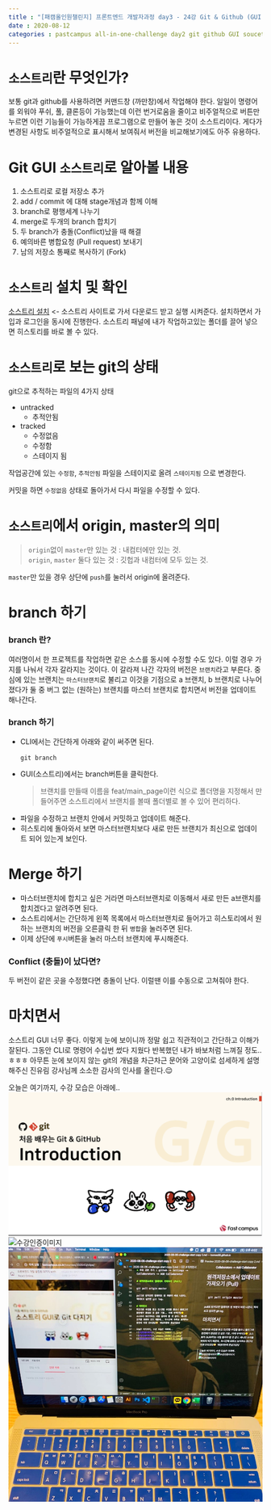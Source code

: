 ```yaml
---
title : "[패캠올인원챌린지] 프론트엔드 개발자과정 day3 - 24강 Git & Github (GUI 소스트리)"
date : 2020-08-12
categories : pastcampus all-in-one-challenge day2 git github GUI soucetree
---
```

# `소스트리`란 무엇인가?
보통 git과 github를 사용하려면 커맨드창 (까만창)에서 작업해야 한다. 일일이 명령어를 외워야 푸쉬, 풀, 클론등이 가능했는데 이런 번거로움을 줄이고 비주얼적으로 버튼만 누르면 이런 기능들이 가능하게끔 프로그램으로 만들어 놓은 것이 소스트리이다. 게다가 변경된 사항도 비주얼적으로 표시해서 보여줘서 버전을 비교해보기에도 아주 유용하다.
   
# Git GUI `소스트리`로 알아볼 내용
1. 소스트리로 로컬 저장소 추가
1. add / commit 에 대해 stage개념과 함께 이해
1. branch로 평행세계 나누기
1. merge로 두개의 branch 합치기
1. 두 branch가 충돌(Conflict)났을 때 해결
1. 예의바른 병합요청 (Pull request) 보내기
1. 남의 저장소 통째로 복사하기 (Fork)
   
# `소스트리` 설치 및 확인
[소스트리 설치](https://www.sourcetreeapp.com/) <- 소스트리 사이트로 가서 다운로드 받고 실행 시켜준다.
설치하면서 가입과 로그인을 동시에 진행한다. 소스트리 패널에 내가 작업하고있는 폴더를 끌어 넣으면 히스토리를 바로 볼 수 있다. 
   
# `소스트리`로 보는 git의 상태 
git으로 추적하는 파일의 4가지 상태
- untracked
    * 추적안됨
- tracked
    * 수정없음
    * 수정함
    * 스테이지 됨   

작업공간에 있는 `수정함`, `추적안됨` 파일을 스테이지로 올려 `스테이지됨` 으로 변경한다.   

커밋을 하면 `수정없음` 상태로 돌아가서 다시 파일을 수정할 수 있다.


# `소스트리`에서 origin, master의 의미 
>`origin`없이  `master`만 있는 것 : 내컴터에만 있는 것.   
>`origin`, `master` 둘다 있는 것 : 깃헙과 내컴터에 모두 있는 것.   

`master`만 있을 경우 상단에 `push`를 눌러서 origin에 올려준다. 

  
# branch 하기
### branch 란?
여러명이서 한 프로젝트를 작업하면 같은 소스를 동시에 수정할 수도 있다. 이럴 경우 가지를 나눠서 각자 갈라지는 것이다. 이 갈라져 나간 각자의 버전은 `브랜치`라고 부른다. 중심에 있는 브랜치는 `마스터브랜치`로 불리고 이것을 기점으로 a 브랜치, b 브랜치로 나누어졌다가 둘 중 버그 없는 (원하는) 브랜치를 마스터 브랜치로 합치면서 버전을 업데이트 해나간다.
### branch 하기
- CLI에서는 간단하게 아래와 같이 써주면 된다.   
    ```
    git branch
    ```
- GUI(소스트리)에서는 branch버튼을 클릭한다.
    > 브랜치를 만들때 이름을 feat/main_page이런 식으로 폴더명을 지정해서 만들어주면 소스트리에서 브랜치를 볼때 폴더별로 볼 수 있어 편리하다.
- 파일을 수정하고 브랜치 안에서 커밋하고 업데이트 해준다. 
- 히스토리에 돌아와서 보면 마스터브랜치보다 새로 만든 브랜치가 최신으로 업데이트 되어 있는게 보인다. 

# Merge 하기
- 마스터브랜치에 합치고 싶은 거라면 마스터브랜치로 이동해서 새로 만든 a브랜치를 합치겠다고 알려주면 된다.
- 소스트리에서는 간단하게 왼쪽 목록에서 마스터브랜치로 들어가고 히스토리에서 원하는 브랜치의 버전을 오른클릭 한 뒤 `병합`을 눌러주면 된다.
- 이제 상단에 `푸시`버튼을 눌러 마스터 브랜치에 푸시해준다. 
### Conflict (충돌)이 났다면?
두 버전이 같은 곳을 수정했다면 충돌이 난다. 이럴땐 이를 수동으로 고쳐줘야 한다.


# 마치면서
소스트리 GUI 너무 좋다. 이렇게 눈에 보이니까 정말 쉽고 직관적이고 간단하고 이해가 잘된다. 그동안 CLI로 명령어 수십번 썼다 지웠다 반복했던 내가 바보처럼 느껴질 정도..ㅎㅎㅎ 아무튼 눈에 보이지 않는 git의 개념을 차근차근 문어와 고양이로 섬세하게 설명해주신 진유림 강사님께 소소한 감사의 인사를 올린다.😌
   
오늘은 여기까지, 수강 모습은 아래에..
![수강인증이미지](/images/200807-1.png)
![수강인증이미지](/images/200807-2.jpeg)
![수강인증이미지](/images/200807-3.jpeg)